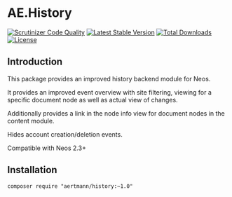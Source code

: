 # AE.History

[![Scrutinizer Code Quality](https://scrutinizer-ci.com/g/aertmann/history/badges/quality-score.png?b=master)](https://scrutinizer-ci.com/g/aertmann/history/?branch=master)
[![Latest Stable Version](https://poser.pugx.org/aertmann/history/v/stable)](https://packagist.org/packages/aertmann/history)
[![Total Downloads](https://poser.pugx.org/aertmann/history/downloads)](https://packagist.org/packages/aertmann/history)
[![License](https://poser.pugx.org/aertmann/history/license)](https://packagist.org/packages/aertmann/history)

## Introduction

This package provides an improved history backend module for Neos.

It provides an improved event overview with site filtering, viewing for a specific document node as well as actual view of changes.

Additionally provides a link in the node info view for document nodes in the content module.

Hides account creation/deletion events.

Compatible with Neos 2.3+

## Installation

`composer require "aertmann/history:~1.0"`